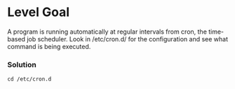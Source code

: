 # Level Goal
A program is running automatically at regular intervals from cron, the time-based job scheduler. Look in /etc/cron.d/ for the configuration and see what command is being executed.

### Solution
`cd /etc/cron.d`
